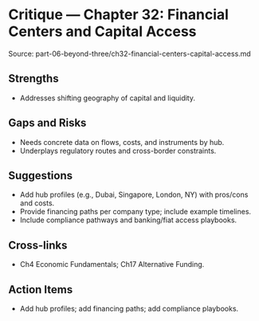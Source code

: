 # Critique — Chapter 32: Financial Centers and Capital Access

Source: part-06-beyond-three/ch32-financial-centers-capital-access.md

## Strengths
- Addresses shifting geography of capital and liquidity.

## Gaps and Risks
- Needs concrete data on flows, costs, and instruments by hub.
- Underplays regulatory routes and cross-border constraints.

## Suggestions
- Add hub profiles (e.g., Dubai, Singapore, London, NY) with pros/cons and costs.
- Provide financing paths per company type; include example timelines.
- Include compliance pathways and banking/fiat access playbooks.

## Cross-links
- Ch4 Economic Fundamentals; Ch17 Alternative Funding.

## Action Items
- Add hub profiles; add financing paths; add compliance playbooks.

